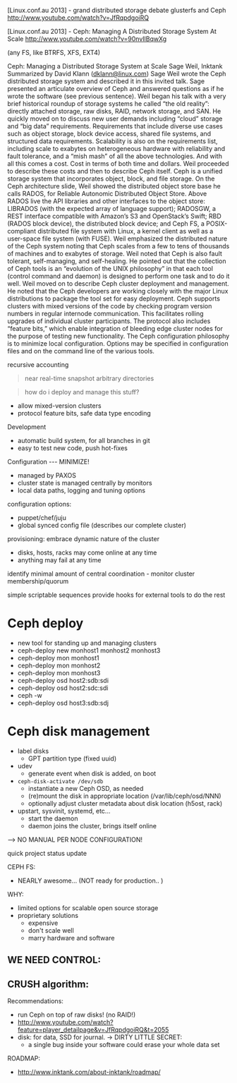 [Linux.conf.au 2013] - grand distributed storage debate glusterfs and Ceph
http://www.youtube.com/watch?v=JfRqpdgoiRQ


[Linux.conf.au 2013] - Ceph: Managing A Distributed Storage System At Scale
http://www.youtube.com/watch?v=90nvIlBqwXg

  (any FS, like BTRFS, XFS, EXT4)

  Ceph: Managing a Distributed Storage System at Scale
Sage Weil, Inktank
Summarized by David Klann (dklann@linux.com)
Sage Weil wrote the Ceph distributed storage system and
described it in this invited talk. Sage presented an articulate
overview of Ceph and answered questions as if he wrote the
software (see previous sentence).
Weil began his talk with a very brief historical roundup of storage systems he called “the old reality”: directly attached storage,
raw disks, RAID, network storage, and SAN. He quickly moved
on to discuss new user demands including “cloud” storage and
“big data” requirements. Requirements that include diverse use
cases such as object storage, block device access, shared file systems, and structured data requirements. Scalability is also on
the requirements list, including scale to exabytes on heterogeneous hardware with reliability and fault tolerance, and a “mish
mash” of all the above technologies. And with all this comes a
cost. Cost in terms of both time and dollars. Weil proceeded to
describe these costs and then to describe Ceph itself.
Ceph is a unified storage system that incorporates object, block,
and file storage. On the Ceph architecture slide, Weil showed
the distributed object store base he calls RADOS, for Reliable
Autonomic Distributed Object Store. Above RADOS live the API
libraries and other interfaces to the object store: LIBRADOS
(with the expected array of language support); RADOSGW, a
REST interface compatible with Amazon’s S3 and OpenStack’s
Swift; RBD (RADOS block device), the distributed block device;
and Ceph FS, a POSIX-compliant distributed file system with
Linux, a kernel client as well as a user-space file system (with
FUSE). Weil emphasized the distributed nature of the Ceph
system noting that Ceph scales from a few to tens of thousands
of machines and to exabytes of storage. Weil noted that Ceph is
also fault tolerant, self-managing, and self-healing. He pointed
out that the collection of Ceph tools is an “evolution of the UNIX
philosophy” in that each tool (control command and daemon) is
designed to perform one task and to do it well.
Weil moved on to describe Ceph cluster deployment and management. He noted that the Ceph developers are working closely
with the major Linux distributions to package the tool set for
easy deployment. Ceph supports clusters with mixed versions of
the code by checking program version numbers in regular internode communication. This facilitates rolling upgrades of individual cluster participants. The protocol also includes “feature
bits,” which enable integration of bleeding edge cluster nodes for
the purpose of testing new functionality.
The Ceph configuration philosophy is to minimize local configuration. Options may be specified in configuration files and on the
command line of the various tools.


recursive accounting
  > near real-time
  > snapshot arbitrary directories


> how do i deploy and manage this stuff?
- allow mixed-version clusters
- protocol feature bits, safe data type encoding


Development
- automatic build system, for all branches in git
- easy to test new code, push hot-fixes



Configuration
--- MINIMIZE!
- managed by PAXOS
- cluster state is managed centrally by monitors
- local data paths, logging and tuning options


configuration options:
  - puppet/chef/juju
  - global synced config file (describes our complete cluster)


provisioning:
  embrace dynamic nature of the cluster
  - disks, hosts, racks may come online at any time
  - anything may fail at any time

  identify minimal amount of central coordination
    - monitor cluster membership/quorum

  simple scriptable sequences
  provide hooks for external tools to do the rest


# Ceph deploy
- new tool for standing up and managing clusters
- ceph-deploy new monhost1 monhost2 monhost3
- ceph-deploy mon monhost1
- ceph-deploy mon monhost2
- ceph-deploy mon monhost3
- ceph-deploy osd host2:sdb:sdi
- ceph-deploy osd host2:sdc:sdi
- ceph -w
- ceph-deploy osd host3:sdb:sdj



# Ceph disk management
- label disks
  - GPT partition type (fixed uuid)
- udev
  - generate event when disk is added, on boot
- `ceph-disk-activate /dev/sdb`
  - instantiate a new Ceph OSD, as needed
  - (re)mount the disk in appropriate location (/var/lib/ceph/osd/NNN)
  - optionally adjust cluster metadata about disk location (h5ost, rack)
- upstart, sysvinit, systemd, etc...
  - start the daemon
  - daemon joins the cluster, brings itself online

--> NO MANUAL PER NODE CONFIGURATION!


quick project status update



CEPH FS:
  - NEARLY awesome... (NOT ready for production.. )


WHY:
  - limited options for scalable open source storage
  - proprietary solutions
    - expensive
    - don't scale well
    - marry hardware and software


WE NEED CONTROL:
  -




CRUSH algorithm:
  -

Recommendations:
  - run Ceph on top of raw disks! (no RAID!)
  - http://www.youtube.com/watch?feature=player_detailpage&v=JfRqpdgoiRQ&t=2055
  - disk: for data, SSD for journal.
     ->
    DIRTY LITTLE SECRET:
      - a single bug inside your software could erase your whole data set

ROADMAP:
  - http://www.inktank.com/about-inktank/roadmap/



